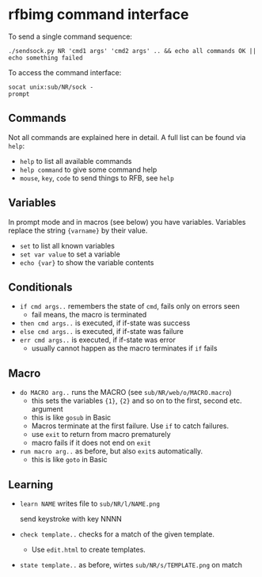 # rfbimg command interface

To send a single command sequence:

	./sendsock.py NR 'cmd1 args' 'cmd2 args' .. && echo all commands OK || echo something failed

To access the command interface:

	socat unix:sub/NR/sock -
	prompt

## Commands

Not all commands are explained here in detail.  A full list can be found via `help`:

- `help` to list all available commands
- `help command` to give some command help
- `mouse`, `key`, `code` to send things to RFB, see `help`

## Variables

In prompt mode and in macros (see below) you have variables.
Variables replace the string `{varname}` by their value.

- `set` to list all known variables
- `set var value` to set a variable
- `echo {var}` to show the variable contents

## Conditionals

- `if cmd args..` remembers the state of `cmd`, fails only on errors seen
  - fail means, the macro is terminated
- `then cmd args..` is executed, if if-state was success
- `else cmd args..` is executed, if if-state was failure
- `err cmd args..` is executed, if if-state was error
  - usually cannot happen as the macro terminates if `if` fails

## Macro

- `do MACRO arg..` runs the MACRO (see `sub/NR/web/o/MACRO.macro`)
  - this sets the variables `{1}`, `{2}` and so on to the first, second etc. argument
  - this is like `gosub` in Basic
  - Macros terminate at the first failure.  Use `if` to catch failures.
  - use `exit` to return from macro prematurely
  - macro fails if it does not end on `exit`
- `run macro arg..` as before, but also `exit`s automatically.
  - this is like `goto` in Basic

## Learning

- `learn NAME` writes file to `sub/NR/l/NAME.png`

	send keystroke with key NNNN

- `check template..` checks for a match of the given template.
  - Use `edit.html` to create templates.
- `state template..` as before, wirtes `sub/NR/s/TEMPLATE.png` on match

